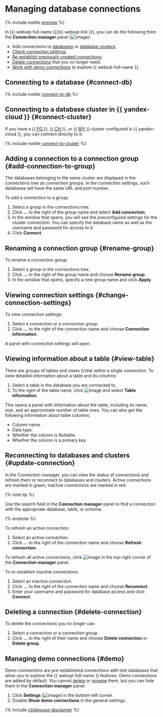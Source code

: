 # Managing database connections

{% include notitle [preview](../../_includes/note-preview.md) %}

In [{{ websql-full-name }}]({{ websql-link }}), you can do the following from the **Connection manager** panel (![image](../../_assets/console-icons/folder-tree.svg)):

* Add connections to [databases](#connect-db) or [database clusters](#connect-cluster).
* [Check connection settings](#change-connection-settings).
* [Re-establish previously created connections](#update-connection).
* [Delete connections](#delete-connection) that you no longer need.
* [Work with demo connections](#demo) to explore {{ websql-full-name }}.

## Connecting to a database {#connect-db}

{% include notitle [connect-to-db](../../_includes/websql/connect-to-db.md) %}

## Connecting to a database cluster in {{ yandex-cloud }} {#connect-cluster}

If you have a [{{ PG }}](../../managed-postgresql/operations/cluster-list.md), [{{ CH }}](../../managed-clickhouse/operations/cluster-list.md), or [{{ MY }}](../../managed-mysql/operations/cluster-list.md) cluster configured in {{ yandex-cloud }}, you can connect directly to it:

{% include notitle [connect-to-cluster](../../_includes/websql/connect-to-cluster.md) %}

## Adding a connection to a connection group {#add-connection-to-group}

The databases belonging to the same cluster are displayed in the connections tree as _connection groups_. In the connection settings, such databases will have the same URL and port number.

To add a connection to a group:

1. Select a group in the connections tree.
1. Click **...** to the right of the group name and select **Add connection**.
1. In the window that opens, you will see the preconfigured settings for the cluster connection. You can specify the database name as well as the username and password for access to it.
1. Click **Connect**.

## Renaming a connection group {#rename-group}

To rename a connection group:

1. Select a group in the connections tree.
1. Click **...** to the right of the group name and choose **Rename group**.
1. In the window that opens, specify a new group name and click **Apply**.

## Viewing connection settings {#change-connection-settings}

To view connection settings:

1. Select a connection or a connection group.
1. Click **...** to the right of the connection name and choose **Connection information**.

A panel with connection settings will open.

## Viewing information about a table {#view-table}

There are groups of tables and views (`VIEW`) within a single connection. To view detailed information about a table and its columns:

1. Select a table in the database you are connected to.
1. To the right of the table name, click ![image](../../_assets/console-icons/sliders-vertical.svg) and select **Table information**.

This opens a panel with information about the table, including its name, size, and an approximate number of table rows. You can also get the following information about table columns:

* Column name.
* Data type.
* Whether the column is Nullable.
* Whether the column is a primary key.

## Reconnecting to databases and clusters {#update-connection}

In the Connection manager, you can view the status of connections and refresh them or reconnect to databases and clusters. Active connections are marked in green, inactive connections are marked in red.

{% note tip %}

Use the search field in the **Connection manager** panel to find a connection with the appropriate database, table, or schema.

{% endnote %}

To refresh an active connection:

1. Select an active connection.
1. Click **...** to the right of the connection name and choose **Refresh connection**.

To refresh all active connections, click ![image](../../_assets/console-icons/arrows-rotate-right.svg) in the top-right corner of the **Connection manager** panel.

To re-establish inactive connections:

1. Select an inactive connection.
1. Click **...** to the right of the connection name and choose **Reconnect**.
1. Enter your username and password for database access and click **Connect**.

## Deleting a connection {#delete-connection}

To delete the connections you no longer use:

1. Select a connection or a connection group.
1. Click **...** to the right of their name and choose **Delete connection** or **Delete group**.

## Managing demo connections {#demo}

Demo connections are pre-established connections with test databases that allow you to explore the {{ websql-full-name }} features. Demo connections are added by default. You cannot [delete](#delete-connection) or [rename](#rename-group) them, but you can hide them in the **Connection manager** panel:

1. Click **Settings** (![image](../../_assets/console-icons/gear.svg)) in the bottom-left corner.
1. Disable **Show demo connections** in the general settings.

{% include [clickhouse-disclaimer](../../_includes/clickhouse-disclaimer.md) %}
